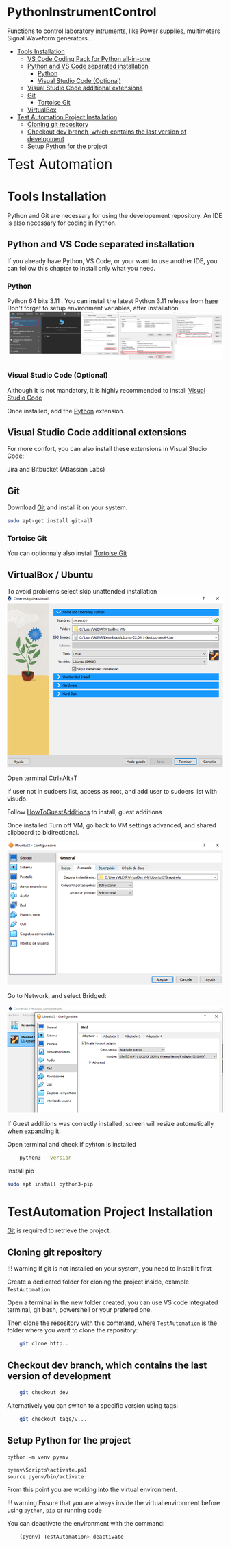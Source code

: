 # PythonInstrumentControl
Functions to control laboratory intruments, like Power supplies, multimeters Signal Waveform generators...
<!-- TOC -->

- [Tools Installation](#tools-installation)
    - [VS Code Coding Pack for Python all-in-one](#vs-code-coding-pack-for-python-all-in-one)
    - [Python and VS Code separated installation](#python-and-vs-code-separated-installation)
        - [Python](#python)
        - [Visual Studio Code (Optional)](#visual-studio-code-optional)
    - [Visual Studio Code additional extensions](#visual-studio-code-additional-extensions)
    - [Git](#git)
        - [Tortoise Git](#tortoise-git)
    - [VirtualBox](#VirtualBox)
- [Test Automation Project Installation](#emkeyfob-ui-project-installation)
    - [Cloning git repository](#cloning-git-repository)
    - [Checkout dev branch, which contains the last version of development](#checkout-dev-branch-which-contains-the-last-version-of-development)
    - [Setup Python for the project](#setup-python-for-the-project)

<!-- /TOC -->

<!-- title -->
 <font size="6"> Test Automation</font>

<!-- # Introduction
To be completed... -->

# Tools Installation

Python and Git are necessary for using the developement repository. An IDE  is also necessary for coding in Python.

## Python and VS Code separated installation

If you already have Python, VS Code, or your want to use another IDE, you can follow this chapter to install only what you need.

### Python

Python 64 bits 3.11 . You can install
the latest Python 3.11 release from [here](https://www.python.org/downloads/)
Don't forget to setup environment variables, after installation.
![Env_variables](./doc/EnvironmentVariables.png)

### Visual Studio Code (Optional)

Although it is not mandatory, it is highly recommended to install [Visual Studio Code](https://code.visualstudio.com/) 

Once installed, add the [Python](https://marketplace.visualstudio.com/items?itemName=ms-python.python)
extension.

## Visual Studio Code additional extensions

For more confort, you can also install these extensions in Visual Studio Code:

Jira and Bitbucket (Atlassian Labs)

## Git

Download [Git](https://git-scm.com/downloads) and install it on your system.
```bash
sudo apt-get install git-all 
```
### Tortoise Git
You can optionnaly also install [Tortoise Git](https://tortoisegit.org/download/) 

## VirtualBox / Ubuntu
To avoid problems select skip unattended installation
![Ubuntu_1](./doc/VirtualBox/InstallVBox_1.png)

Open terminal Ctrl+Alt+T

If user not in sudoers list, access as root, and add user to sudoers list with visudo.

Follow [HowToGuestAdditions](https://linuxize.com/post/how-to-install-virtualbox-guest-additions-in-ubuntu/) 
to install, guest additions

Once installed Turn off VM, go back to VM settings advanced, and shared clipboard to bidirectional.

![Ubuntu_1](./doc/VirtualBox/InstallVBox_2.png)

Go to Network, and select Bridged:

![Ubuntu_3](./doc/VirtualBox/InstallVBox_3.png)

If Guest additions was correctly installed, screen will resize automatically when expanding it.

Open terminal and check if pyhton is installed
```bash
    python3 --version
```
Install pip
```bash
sudo apt install python3-pip
```

# TestAutomation Project Installation

[Git](https://git-scm.com/downloads) is required to retrieve the project.

## Cloning git repository

!!! warning
    If git is not installed on your system, you need to install it first

Create a dedicated folder for cloning the project inside, example ```TestAutomation```.

Open a terminal in the new folder created, you can use VS code integrated terminal, git bash, powershell or your prefered one.

Then clone the resository with this command, where `TestAutomation` is the folder
where you want to clone the repository:

```bash
    git clone http..
```

## Checkout dev branch, which contains the last version of development
```bash
    git checkout dev
```

Alternatively you can switch to a specific version using tags:
```bash
    git checkout tags/v...
```

## Setup Python for the project

```
python -m venv pyenv 
```
```
pyenv\Scripts\activate.ps1
source pyenv/bin/activate
```


From this point you are working into the virtual environment.

!!! warning
    Ensure that you are always inside the virtual environment before
    using `python`, `pip` or running code

You can deactivate the environment with the command:

```bash
    (pyenv) TestAutomation> deactivate
```

